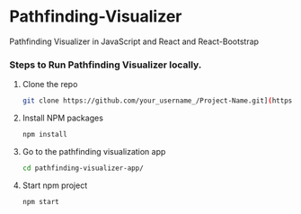 # Pathfinding-Visualizer
Pathfinding Visualizer in JavaScript and React and React-Bootstrap


### Steps to Run Pathfinding Visualizer locally.
1. Clone the repo
   ```sh
   git clone https://github.com/your_username_/Project-Name.git](https://github.com/han-ngo/Pathfinding-Visualizer.git)
   ```
2. Install NPM packages
   ```sh
   npm install
   ```
3. Go to the pathfinding visualization app
   ```sh
   cd pathfinding-visualizer-app/
   ```
   
4. Start npm project
   ```sh
   npm start
   ```
